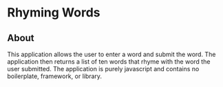 #  Rhyming Words

## About

This application allows the user to enter a word and submit the word. The application then returns a list of ten words that rhyme with the word the user submitted. The application is purely javascript and contains no boilerplate, framework, or library. 
